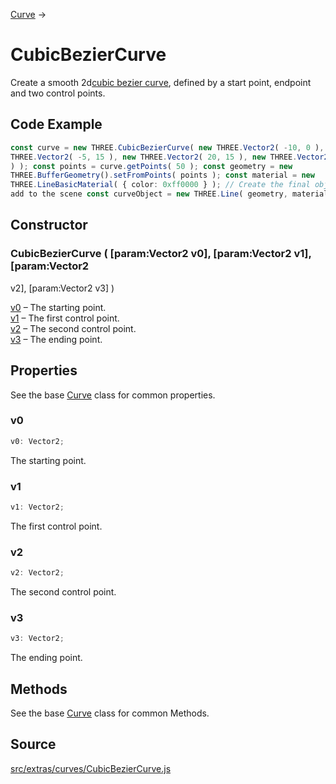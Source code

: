 [Curve](en\extras\core\Curve.html) →

# CubicBezierCurve

Create a smooth 2d[cubic bezier
curve](http://en.wikipedia.org/wiki/B%C3%A9zier_curve#mediaviewer/File:Bezier_curve.svg),
defined by a start point, endpoint and two control points.

## Code Example

  
```ts  
const curve = new THREE.CubicBezierCurve( new THREE.Vector2( -10, 0 ), new
THREE.Vector2( -5, 15 ), new THREE.Vector2( 20, 15 ), new THREE.Vector2( 10, 0
) ); const points = curve.getPoints( 50 ); const geometry = new
THREE.BufferGeometry().setFromPoints( points ); const material = new
THREE.LineBasicMaterial( { color: 0xff0000 } ); // Create the final object to
add to the scene const curveObject = new THREE.Line( geometry, material );  
```  

## Constructor

### CubicBezierCurve ( [param:Vector2 v0], [param:Vector2 v1], [param:Vector2
v2], [param:Vector2 v3] )

[v0](en\math\Vector2.html) – The starting point.  
[v1](en\math\Vector2.html) – The first control point.  
[v2](en\math\Vector2.html) – The second control point.  
[v3](en\math\Vector2.html) – The ending point.

## Properties

See the base [Curve](en\extras\core\Curve.html) class for common properties.

### v0

  
  
```ts  
v0: Vector2;  
```  

The starting point.

### v1

  
  
```ts  
v1: Vector2;  
```  

The first control point.

### v2

  
  
```ts  
v2: Vector2;  
```  

The second control point.

### v3

  
  
```ts  
v3: Vector2;  
```  

The ending point.

## Methods

See the base [Curve](en\extras\core\Curve.html) class for common Methods.

## Source

<a
href="https://github.com/mrdoob/three.js/blob/master/src/extras/curves/CubicBezierCurve.js">src/extras/curves/CubicBezierCurve.js</a>

